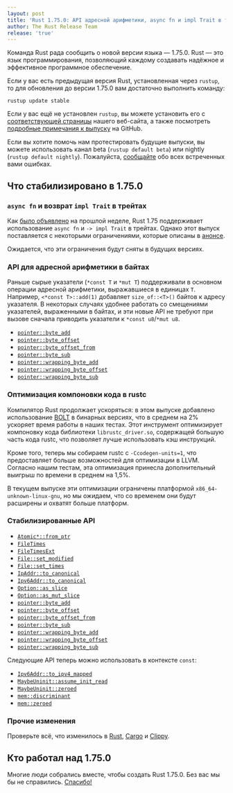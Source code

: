 ```yaml
---
layout: post
title: 'Rust 1.75.0: API адресной арифметики, async fn и impl Trait в трейтах, уcкорение rustc'
author: The Rust Release Team
release: 'true'
---
```


Команда Rust рада сообщить о новой версии языка — 1.75.0. Rust — это язык программирования, позволяющий каждому создавать надёжное и эффективное программное обеспечение.

Если у вас есть предыдущая версия Rust, установленная через `rustup`, то для обновления до версии 1.75.0 вам достаточно выполнить команду:

```console
rustup update stable
```

Если у вас ещё не установлен `rustup`, вы можете установить его с [соответствующей страницы](https://www.rust-lang.org/install.html) нашего веб-сайта, а также посмотреть [подробные примечания к выпуску](https://doc.rust-lang.org/nightly/releases.html#version-1750-2023-12-28) на GitHub.

Если вы хотите помочь нам протестировать будущие выпуски, вы можете использовать канал beta (`rustup default beta`) или nightly (`rustup default nightly`). Пожалуйста, [сообщайте](https://github.com/rust-lang/rust/issues/new/choose) обо всех встреченных вами ошибках.

## Что стабилизировано в 1.75.0

### `async fn` и возврат `impl Trait` в трейтах

Как [было объявлено](https://blog.rust-lang.org/2023/12/21/async-fn-rpit-in-traits.html) на прошлой неделе, Rust 1.75 поддерживает использование `async fn` и `-> impl Trait` в трейтах. Однако этот выпуск поставляется с некоторыми ограничениями, которые описаны в [анонсе](https://blog.rust-lang.org/2023/12/21/async-fn-rpit-in-traits.html#where-the-gaps-lie).

Ожидается, что эти ограничения будут сняты в будущих версиях.

### API для адресной арифметики в байтах

Раньше сырые указатели (`*const T` и `*mut T`) поддерживали в основном операции адресной арифметики, выражавшиеся в единицах `T`. Например, `<*const T>::add(1)` добавляет `size_of::<T>()` байтов к адресу указателя. В некоторых случаях удобнее работать со смещениями указателей, выраженными в байтах, и эти новые API не требуют при вызове сначала приводить указатели к `*const u8`/`*mut u8`.

- [`pointer::byte_add`](https://doc.rust-lang.org/stable/core/primitive.pointer.html#method.byte_add)
- [`pointer::byte_offset`](https://doc.rust-lang.org/stable/core/primitive.pointer.html#method.byte_offset)
- [`pointer::byte_offset_from`](https://doc.rust-lang.org/stable/core/primitive.pointer.html#method.byte_offset_from)
- [`pointer::byte_sub`](https://doc.rust-lang.org/stable/core/primitive.pointer.html#method.byte_sub)
- [`pointer::wrapping_byte_add`](https://doc.rust-lang.org/stable/core/primitive.pointer.html#method.wrapping_byte_add)
- [`pointer::wrapping_byte_offset`](https://doc.rust-lang.org/stable/core/primitive.pointer.html#method.wrapping_byte_offset)
- [`pointer::wrapping_byte_sub`](https://doc.rust-lang.org/stable/core/primitive.pointer.html#method.wrapping_byte_sub)

### Оптимизация компоновки кода в rustc

Компилятор Rust продолжает ускоряться: в этом выпуске добавлено использование [BOLT](https://github.com/llvm/llvm-project/blob/main/bolt/README.md) в бинарных версиях, что в среднем на 2% ускоряет время работы в наших тестах. Этот инструмент оптимизирует компоновку кода библиотеки `librustc_driver.so`, содержащей большую часть кода rustc, что позволяет лучше использовать кэш инструкций.

Кроме того, теперь мы собираем rustc с `-Ccodegen-units=1`, что предоставляет больше возможностей для оптимизации в LLVM. Согласно нашим тестам, эта оптимизация принесла дополнительный выигрыш по времени в среднем на 1,5%.

В текущем выпуске эти оптимизации ограничены платформой `x86_64-unknown-linux-gnu`, но мы ожидаем, что со временем они будут расширены и охватят больше платформ.

### Стабилизированные API

- [`Atomic*::from_ptr`](https://doc.rust-lang.org/stable/core/sync/atomic/struct.AtomicUsize.html#method.from_ptr)
- [`FileTimes`](https://doc.rust-lang.org/stable/std/fs/struct.FileTimes.html)
- [`FileTimesExt`](https://doc.rust-lang.org/stable/std/os/windows/fs/trait.FileTimesExt.html)
- [`File::set_modified`](https://doc.rust-lang.org/stable/std/fs/struct.File.html#method.set_modified)
- [`File::set_times`](https://doc.rust-lang.org/stable/std/fs/struct.File.html#method.set_times)
- [`IpAddr::to_canonical`](https://doc.rust-lang.org/stable/core/net/enum.IpAddr.html#method.to_canonical)
- [`Ipv6Addr::to_canonical`](https://doc.rust-lang.org/stable/core/net/struct.Ipv6Addr.html#method.to_canonical)
- [`Option::as_slice`](https://doc.rust-lang.org/stable/core/option/enum.Option.html#method.as_slice)
- [`Option::as_mut_slice`](https://doc.rust-lang.org/stable/core/option/enum.Option.html#method.as_mut_slice)
- [`pointer::byte_add`](https://doc.rust-lang.org/stable/core/primitive.pointer.html#method.byte_add)
- [`pointer::byte_offset`](https://doc.rust-lang.org/stable/core/primitive.pointer.html#method.byte_offset)
- [`pointer::byte_offset_from`](https://doc.rust-lang.org/stable/core/primitive.pointer.html#method.byte_offset_from)
- [`pointer::byte_sub`](https://doc.rust-lang.org/stable/core/primitive.pointer.html#method.byte_sub)
- [`pointer::wrapping_byte_add`](https://doc.rust-lang.org/stable/core/primitive.pointer.html#method.wrapping_byte_add)
- [`pointer::wrapping_byte_offset`](https://doc.rust-lang.org/stable/core/primitive.pointer.html#method.wrapping_byte_offset)
- [`pointer::wrapping_byte_sub`](https://doc.rust-lang.org/stable/core/primitive.pointer.html#method.wrapping_byte_sub)

Следующие API теперь можно использовать в контексте `const`:

- [`Ipv6Addr::to_ipv4_mapped`](https://doc.rust-lang.org/stable/core/net/struct.Ipv6Addr.html#method.to_ipv4_mapped)
- [`MaybeUninit::assume_init_read`](https://doc.rust-lang.org/stable/core/mem/union.MaybeUninit.html#method.assume_init_read)
- [`MaybeUninit::zeroed`](https://doc.rust-lang.org/stable/core/mem/union.MaybeUninit.html#method.zeroed)
- [`mem::discriminant`](https://doc.rust-lang.org/stable/core/mem/fn.discriminant.html)
- [`mem::zeroed`](https://doc.rust-lang.org/stable/core/mem/fn.zeroed.html)

### Прочие изменения

Проверьте всё, что изменилось в [Rust](https://github.com/rust-lang/rust/releases/tag/1.75.0), [Cargo](https://github.com/rust-lang/cargo/blob/master/CHANGELOG.md#cargo-175-2023-12-28) и [Clippy](https://github.com/rust-lang/rust-clippy/blob/master/CHANGELOG.md#rust-175).

## Кто работал над 1.75.0

Многие люди собрались вместе, чтобы создать Rust 1.75.0. Без вас мы бы не справились. [Спасибо!](https://thanks.rust-lang.org/rust/1.75.0/)
